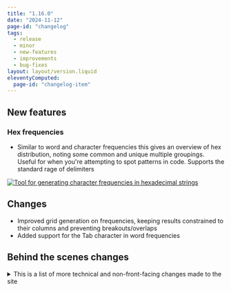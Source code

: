```yaml
---
title: "1.16.0"
date: "2024-11-12"
page-id: "changelog"
tags: 
  - release
  - minor
  - new-features
  - improvements
  - bug-fixes
layout: layout/version.liquid
eleventyComputed:
  page-id: "changelog-item"
---
```

## New features
### Hex frequencies
- Similar to word and character frequencies this gives an overview of hex distribution, noting some common and unique multiple groupings. Useful for when you're attempting to spot patterns in code. Supports the standard rage of delimiters

[![Tool for generating character frequencies in hexadecimal strings](https://github.com/user-attachments/assets/f57e1087-6727-47e7-b012-bd01f8f8ceb5)](https://github.com/user-attachments/assets/f57e1087-6727-47e7-b012-bd01f8f8ceb5)


## Changes
- Improved grid generation on frequencies, keeping results constrained to their columns and preventing breakouts/overlaps
- Added support for the Tab character in word frequencies

## Behind the scenes changes
<details>
<summary>This is a list of more technical and non-front-facing changes made to the site</summary>

### Bug fixes
- Fixed potential issues with hex validation, by trimming beginning and end whitespace
- Fixed tabindex on character frequencies, allowing keyboard navigation through results
</details>